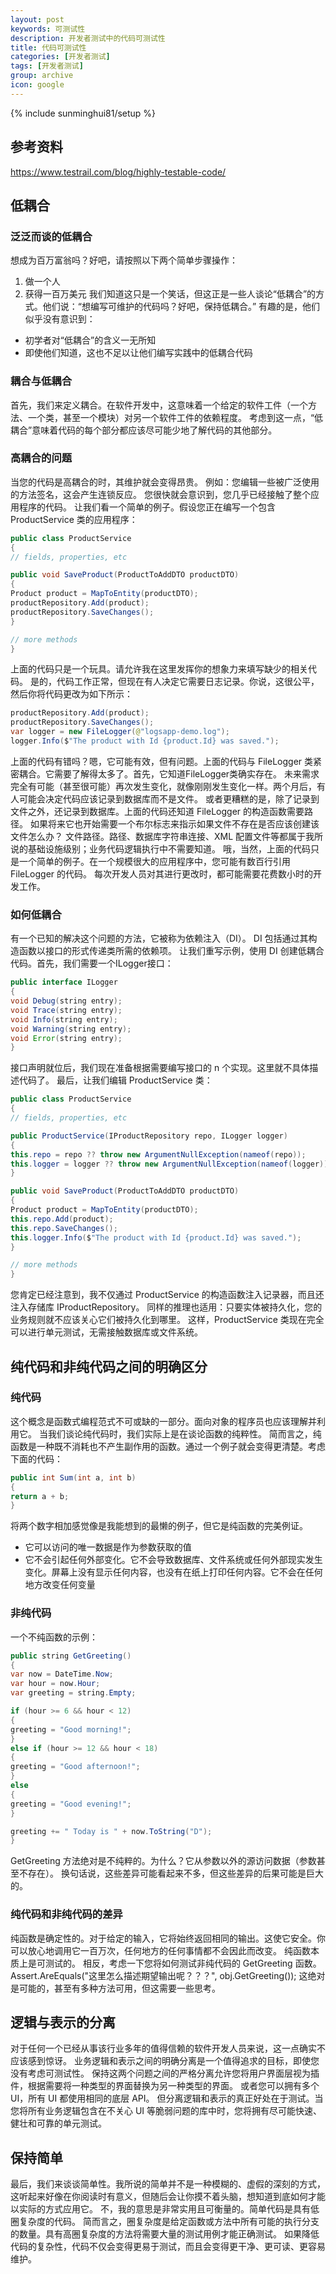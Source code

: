 ```yaml
---
layout: post
keywords: 可测试性
description: 开发者测试中的代码可测试性
title: 代码可测试性
categories: [开发者测试]
tags: [开发者测试]
group: archive
icon: google
---
```


{% include sunminghui81/setup %}

## 参考资料
https://www.testrail.com/blog/highly-testable-code/

## 低耦合
### 泛泛而谈的低耦合
想成为百万富翁吗？好吧，请按照以下两个简单步骤操作：
1. 做一个人
2. 获得一百万美元
我们知道这只是一个笑话，但这正是一些人谈论“低耦合”的方式。他们说：“想编写可维护的代码吗？好吧，保持低耦合。”
有趣的是，他们似乎没有意识到：
- 初学者对“低耦合”的含义一无所知
- 即使他们知道，这也不足以让他们编写实践中的低耦合代码

### 耦合与低耦合
首先，我们来定义耦合。在软件开发中，这意味着一个给定的软件工件（一个方法、一个类，甚至一个模块）对另一个软件工件的依赖程度。
考虑到这一点，“低耦合”意味着代码的每个部分都应该尽可能少地了解代码的其他部分。

### 高耦合的问题
当您的代码是高耦合的时，其维护就会变得昂贵。
例如：您编辑一些被广泛使用的方法签名，这会产生连锁反应。
您很快就会意识到，您几乎已经接触了整个应用程序的代码。
让我们看一个简单的例子。假设您正在编写一个包含 ProductService 类的应用程序：
```java
public class ProductService
{
// fields, properties, etc

public void SaveProduct(ProductToAddDTO productDTO)
{
Product product = MapToEntity(productDTO);
productRepository.Add(product);
productRepository.SaveChanges();
}

// more methods
}
```
上面的代码只是一个玩具。请允许我在这里发挥你的想象力来填写缺少的相关代码。
是的，代码工作正常，但现在有人决定它需要日志记录。你说，这很公平，然后你将代码更改为如下所示：
```java
productRepository.Add(product);
productRepository.SaveChanges();
var logger = new FileLogger(@"logsapp-demo.log");
logger.Info($"The product with Id {product.Id} was saved.");
```
上面的代码有错吗？嗯，它可能有效，但有问题。上面的代码与 FileLogger 类紧密耦合。它需要了解得太多了。首先，它知道FileLogger类确实存在。
未来需求完全有可能（甚至很可能）再次发生变化，就像刚刚发生变化一样。两个月后，有人可能会决定代码应该记录到数据库而不是文件。
或者更糟糕的是，除了记录到文件之外，还记录到数据库。上面的代码还知道 FileLogger 的构造函数需要路径。
如果将来它也开始需要一个布尔标志来指示如果文件不存在是否应该创建该文件怎么办？
文件路径。路径、数据库字符串连接、XML 配置文件等都属于我所说的基础设施级别；业务代码逻辑执行中不需要知道。
哦，当然，上面的代码只是一个简单的例子。在一个规模很大的应用程序中，您可能有数百行引用 FileLogger 的代码。
每次开发人员对其进行更改时，都可能需要花费数小时的开发工作。

### 如何低耦合
有一个已知的解决这个问题的方法，它被称为依赖注入（DI）。
DI 包括通过其构造函数以接口的形式传递类所需的依赖项。
让我们重写示例，使用 DI 创建低耦合代码。首先，我们需要一个ILogger接口：
```java
public interface ILogger
{
void Debug(string entry);
void Trace(string entry);
void Info(string entry);
void Warning(string entry);
void Error(string entry);
}
```
接口声明就位后，我们现在准备根据需要编写接口的 n 个实现。这里就不具体描述代码了。
最后，让我们编辑 ProductService 类：
```java
public class ProductService
{
// fields, properties, etc

public ProductService(IProductRepository repo, ILogger logger)
{
this.repo = repo ?? throw new ArgumentNullException(nameof(repo));
this.logger = logger ?? throw new ArgumentNullException(nameof(logger));
}

public void SaveProduct(ProductToAddDTO productDTO)
{
Product product = MapToEntity(productDTO);
this.repo.Add(product);
this.repo.SaveChanges();
this.logger.Info($"The product with Id {product.Id} was saved.");
}

// more methods
}
```
您肯定已经注意到，我不仅通过 ProductService 的构造函数注入记录器，而且还注入存储库 IProductRepository。
同样的推理也适用：只要实体被持久化，您的业务规则就不应该关心它们被持久化到哪里。
这样，ProductService 类现在完全可以进行单元测试，无需接触数据库或文件系统。

## 纯代码和非纯代码之间的明确区分
### 纯代码
这个概念是函数式编程范式不可或缺的一部分。面向对象的程序员也应该理解并利用它。
当我们谈论纯代码时，我们实际上是在谈论函数的纯粹性。
简而言之，纯函数是一种既不消耗也不产生副作用的函数。通过一个例子就会变得更清楚。考虑下面的代码：
```java
public int Sum(int a, int b)
{
return a + b;
}
```
将两个数字相加感觉像是我能想到的最懒的例子，但它是纯函数的完美例证。
- 它可以访问的唯一数据是作为参数获取的值
- 它不会引起任何外部变化。它不会导致数据库、文件系统或任何外部现实发生变化。屏幕上没有显示任何内容，也没有在纸上打印任何内容。它不会在任何地方改变任何变量

### 非纯代码
一个不纯函数的示例：
```java
public string GetGreeting()
{
var now = DateTime.Now;
var hour = now.Hour;
var greeting = string.Empty;

if (hour >= 6 && hour < 12)
{
greeting = "Good morning!";
}
else if (hour >= 12 && hour < 18)
{
greeting = "Good afternoon!";
}
else
{
greeting = "Good evening!";
}

greeting += " Today is " + now.ToString("D");
}
```
GetGreeting 方法绝对是不纯粹的。为什么？它从参数以外的源访问数据（参数甚至不存在）。
换句话说，这些差异可能看起来不多，但这些差异的后果可能是巨大的。

### 纯代码和非纯代码的差异
纯函数是确定性的。对于给定的输入，它将始终返回相同的输出。这使它安全。你可以放心地调用它一百万次，任何地方的任何事情都不会因此而改变。
纯函数本质上是可测试的。
相反，考虑一下您将如何测试非纯代码的 GetGreeting 函数。
Assert.AreEquals("这里怎么描述期望输出呢？？？", obj.GetGreeting());
这绝对是可能的，甚至有多种方法可用，但这需要一些思考。

## 逻辑与表示的分离
对于任何一个已经从事该行业多年的值得信赖的软件开发人员来说，这一点确实不应该感到惊讶。
业务逻辑和表示之间的明确分离是一个值得追求的目标，即使您没有考虑可测试性。
保持这两个问题之间的严格分离允许您将用户界面层视为插件，根据需要将一种类型的界面替换为另一种类型的界面。
或者您可以拥有多个 UI，所有 UI 都使用相同的底层 API。
但分离逻辑和表示的真正好处在于测试。当您将所有业务逻辑包含在不关心 UI 等脆弱问题的库中时，您将拥有尽可能快速、健壮和可靠的单元测试。

## 保持简单
最后，我们来谈谈简单性。我所说的简单并不是一种模糊的、虚假的深刻的方式，这听起来好像在你阅读时有意义，但随后会让你摸不着头脑，想知道到底如何才能以实际的方式应用它。
不，我的意思是非常实用且可衡量的。简单代码是具有低圈复杂度的代码。
简而言之，圈复杂度是给定函数或方法中所有可能的执行分支的数量。具有高圈复杂度的方法将需要大量的测试用例才能正确测试。
如果降低代码的复杂性，代码不仅会变得更易于测试，而且会变得更干净、更可读、更容易维护。
